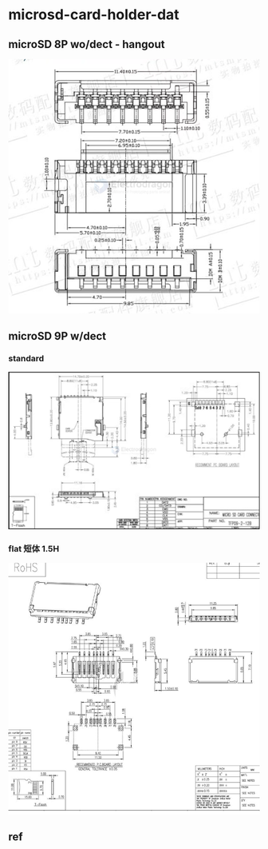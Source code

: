
# microsd-card-holder-dat

## microSD 8P wo/dect - hangout 

![](2025-03-14-18-41-54.png)

## microSD 9P w/dect

### standard 

![](2025-03-14-18-52-37.png)

### flat 短体 1.5H 

![](2025-03-14-19-24-30.png)


## ref 



